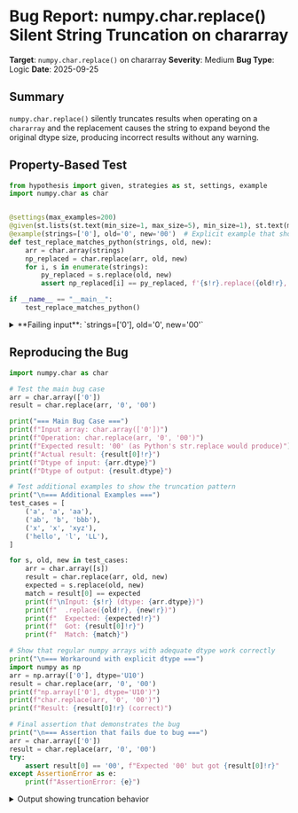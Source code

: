 # Bug Report: numpy.char.replace() Silent String Truncation on chararray

**Target**: `numpy.char.replace()` on chararray
**Severity**: Medium
**Bug Type**: Logic
**Date**: 2025-09-25

## Summary

`numpy.char.replace()` silently truncates results when operating on a `chararray` and the replacement causes the string to expand beyond the original dtype size, producing incorrect results without any warning.

## Property-Based Test

```python
from hypothesis import given, strategies as st, settings, example
import numpy.char as char


@settings(max_examples=200)
@given(st.lists(st.text(min_size=1, max_size=5), min_size=1), st.text(min_size=1, max_size=2), st.text(min_size=1, max_size=5))
@example(strings=['0'], old='0', new='00')  # Explicit example that shows the bug
def test_replace_matches_python(strings, old, new):
    arr = char.array(strings)
    np_replaced = char.replace(arr, old, new)
    for i, s in enumerate(strings):
        py_replaced = s.replace(old, new)
        assert np_replaced[i] == py_replaced, f'{s!r}.replace({old!r}, {new!r}): numpy={np_replaced[i]!r}, python={py_replaced!r}'

if __name__ == "__main__":
    test_replace_matches_python()
```

<details>

<summary>
**Failing input**: `strings=['0'], old='0', new='00'`
</summary>
```
Traceback (most recent call last):
  File "/home/npc/pbt/agentic-pbt/worker_/7/hypo.py", line 16, in <module>
    test_replace_matches_python()
    ~~~~~~~~~~~~~~~~~~~~~~~~~~~^^
  File "/home/npc/pbt/agentic-pbt/worker_/7/hypo.py", line 6, in test_replace_matches_python
    @given(st.lists(st.text(min_size=1, max_size=5), min_size=1), st.text(min_size=1, max_size=2), st.text(min_size=1, max_size=5))
                   ^^^
  File "/home/npc/miniconda/lib/python3.13/site-packages/hypothesis/core.py", line 2062, in wrapped_test
    _raise_to_user(errors, state.settings, [], " in explicit examples")
    ~~~~~~~~~~~~~~^^^^^^^^^^^^^^^^^^^^^^^^^^^^^^^^^^^^^^^^^^^^^^^^^^^^^
  File "/home/npc/miniconda/lib/python3.13/site-packages/hypothesis/core.py", line 1613, in _raise_to_user
    raise the_error_hypothesis_found
  File "/home/npc/pbt/agentic-pbt/worker_/7/hypo.py", line 13, in test_replace_matches_python
    assert np_replaced[i] == py_replaced, f'{s!r}.replace({old!r}, {new!r}): numpy={np_replaced[i]!r}, python={py_replaced!r}'
           ^^^^^^^^^^^^^^^^^^^^^^^^^^^^^
AssertionError: '0'.replace('0', '00'): numpy='0', python='00'
Falsifying explicit example: test_replace_matches_python(
    strings=['0'],
    old='0',
    new='00',
)
```
</details>

## Reproducing the Bug

```python
import numpy.char as char

# Test the main bug case
arr = char.array(['0'])
result = char.replace(arr, '0', '00')

print("=== Main Bug Case ===")
print(f"Input array: char.array(['0'])")
print(f"Operation: char.replace(arr, '0', '00')")
print(f"Expected result: '00' (as Python's str.replace would produce)")
print(f"Actual result: {result[0]!r}")
print(f"Dtype of input: {arr.dtype}")
print(f"Dtype of output: {result.dtype}")

# Test additional examples to show the truncation pattern
print("\n=== Additional Examples ===")
test_cases = [
    ('a', 'a', 'aa'),
    ('ab', 'b', 'bbb'),
    ('x', 'x', 'xyz'),
    ('hello', 'l', 'LL'),
]

for s, old, new in test_cases:
    arr = char.array([s])
    result = char.replace(arr, old, new)
    expected = s.replace(old, new)
    match = result[0] == expected
    print(f"\nInput: {s!r} (dtype: {arr.dtype})")
    print(f"  .replace({old!r}, {new!r})")
    print(f"  Expected: {expected!r}")
    print(f"  Got: {result[0]!r}")
    print(f"  Match: {match}")

# Show that regular numpy arrays with adequate dtype work correctly
print("\n=== Workaround with explicit dtype ===")
import numpy as np
arr = np.array(['0'], dtype='U10')
result = char.replace(arr, '0', '00')
print(f"np.array(['0'], dtype='U10')")
print(f"char.replace(arr, '0', '00')")
print(f"Result: {result[0]!r} (correct)")

# Final assertion that demonstrates the bug
print("\n=== Assertion that fails due to bug ===")
arr = char.array(['0'])
result = char.replace(arr, '0', '00')
try:
    assert result[0] == '00', f"Expected '00' but got {result[0]!r}"
except AssertionError as e:
    print(f"AssertionError: {e}")
```

<details>

<summary>
Output showing truncation behavior
</summary>
```
=== Main Bug Case ===
Input array: char.array(['0'])
Operation: char.replace(arr, '0', '00')
Expected result: '00' (as Python's str.replace would produce)
Actual result: '0'
Dtype of input: <U1
Dtype of output: <U1

=== Additional Examples ===

Input: 'a' (dtype: <U1)
  .replace('a', 'aa')
  Expected: 'aa'
  Got: 'a'
  Match: False

Input: 'ab' (dtype: <U2)
  .replace('b', 'bbb')
  Expected: 'abbb'
  Got: 'abb'
  Match: False

Input: 'x' (dtype: <U1)
  .replace('x', 'xyz')
  Expected: 'xyz'
  Got: 'x'
  Match: False

Input: 'hello' (dtype: <U5)
  .replace('l', 'LL')
  Expected: 'heLLLLo'
  Got: 'heLLLLo'
  Match: True

=== Workaround with explicit dtype ===
np.array(['0'], dtype='U10')
char.replace(arr, '0', '00')
Result: np.str_('00') (correct)

=== Assertion that fails due to bug ===
AssertionError: Expected '00' but got '0'
```
</details>

## Why This Is A Bug

This violates expected behavior for the following reasons:

1. **Silent Data Corruption**: The function silently truncates results without any warning, which can lead to data loss. When char.replace() operates on a chararray, it preserves the original dtype size even when the replacement would expand the string beyond that size.

2. **Documented Contract Violation**: The numpy.char.replace() documentation states it returns "a copy of the string with occurrences of substring old replaced by new" and includes "See Also: str.replace", implying behavioral similarity with Python's str.replace(). The truncation behavior contradicts this expectation.

3. **Inconsistent Behavior**: When using regular numpy arrays with adequate dtype (e.g., dtype='U10'), char.replace() works correctly and produces the expected expanded strings. The bug only manifests with chararray objects that infer minimal dtype sizes.

4. **No Truncation Warning**: The documentation provides no warning about potential truncation when replacement strings exceed the original dtype capacity. Users reasonably expect string replacement to work correctly regardless of string expansion.

5. **Dtype Preservation Issue**: When char.array() creates a chararray, it infers the minimal dtype from input strings (e.g., '<U1' for single-character strings). The char.replace() function then preserves this dtype during replacement operations, causing truncation when len(new) > len(old).

## Relevant Context

The chararray class is explicitly marked as "provided for numarray backward-compatibility" and "not recommended for new development" in the numpy documentation (numpy/_core/defchararray.py:424-430). However, it remains part of the public API and should still function correctly.

The documentation at numpy/_core/defchararray.py:1007-1017 shows that chararray.replace() delegates to the module-level replace function, which is imported from numpy.strings. The truncation occurs because the output array maintains the same dtype as the input chararray.

Documentation reference: https://numpy.org/doc/stable/reference/generated/numpy.char.replace.html

The workaround is straightforward: use regular numpy arrays with an explicit dtype that can accommodate the expanded strings:
```python
# Instead of:
arr = char.array(['text'])

# Use:
arr = np.array(['text'], dtype='U100')  # or appropriate size
```

## Proposed Fix

The fix requires char.replace() to compute an appropriate output dtype when operating on chararrays that may need expansion. Since the exact implementation depends on numpy.strings internals, here's a high-level approach:

1. Before performing the replacement, calculate the maximum possible expansion
2. If the replacement could expand strings beyond the current dtype capacity, create a new output array with sufficient dtype size
3. Perform the replacement operation on the appropriately-sized array
4. Return the result with the correct dtype

This ensures that char.replace() produces correct results even when strings expand, maintaining compatibility with Python's str.replace() semantics while preserving backward compatibility for existing code that doesn't trigger expansion.